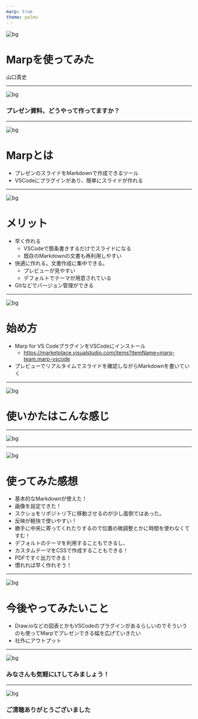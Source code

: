 ```yaml
---
marp: true
theme: palmu
---
```

<!--
class: title
-->
![bg](images/bg_palmu.png)
# Marpを使ってみた
山口貴史

---
<!--
class: title
-->
![bg](images/bg_palmu.png)
### プレゼン資料、どうやって作ってますか？

---
<!--
class: slides
-->
![bg](images/bg_palmu.png)
# Marpとは
- プレゼンのスライドをMarkdownで作成できるツール
- VSCodeにプラグインがあり、簡単にスライドが作れる
  
---
<!--
class: slides
-->
![bg](images/bg_palmu.png)
# メリット

- 早く作れる
  - VSCodeで箇条書きするだけでスライドになる
  - 既存のMarkdownの文書も再利用しやすい
- 快適に作れる。文書作成に集中できる。
  - プレビューが見やすい
  - デフォルトでテーマが用意されている
- Gitなどでバージョン管理ができる


---
<!--
class: slides
-->
![bg](images/bg_palmu.png)
# 始め方

- Marp for VS CodeプラグインをVSCodeにインストール
  - https://marketplace.visualstudio.com/items?itemName=marp-team.marp-vscode
- プレビューでリアルタイムでスライドを確認しながらMarkdownを書いていく

---
<!--
class: title
-->
![bg](images/bg_palmu.png)
# 使いかたはこんな感じ


---
![bg](images/image1.png)

---
<!--
class: slides
-->
![bg](images/bg_palmu.png)
# 使ってみた感想

- 基本的なMarkdownが使えた！
- 画像を設定できた！
- スクショをリポジトリ下に移動させるのが少し面倒ではあった。
- 反映が軽快で使いやすい！
- 勝手に中央に寄ってくれたりするので位置の微調整とかに時間を使わなくてすむ！
- デフォルトのテーマを利用することもできるし、
- カスタムテーマをCSSで作成することもできる！
- PDFですぐ出力できる！
- 慣れれば早く作れそう！
  
---
<!--
class: slides
-->
![bg](images/bg_palmu.png)
# 今後やってみたいこと
- Draw.ioなどの図表とかもVSCodeのプラグインがあるらしいのでそういうのも使ってMarpでプレゼンできる幅を広げていきたい
- 社外にアウトプット
---
<!--
class: title
-->
![bg](images/bg_palmu.png)
### みなさんも気軽にLTしてみましょう！

---
<!--
class: title
-->
![bg](images/bg_palmu.png)
### ご清聴ありがとうございました



